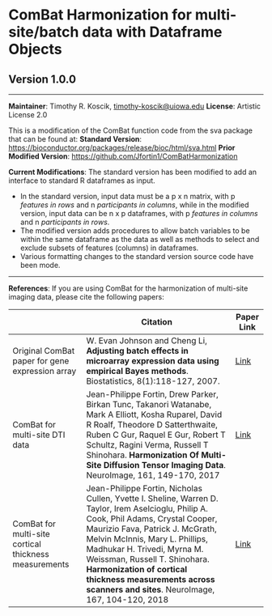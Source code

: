 # ComBat Harmonization for multi-site/batch data with Dataframe Objects
## Version 1.0.0

****

**Maintainer**: Timothy R. Koscik, <timothy-koscik@uiowa.edu>
**License**: Artistic License 2.0

This is a modification of the ComBat function code from the sva package that can be found at:
**Standard Version**: https://bioconductor.org/packages/release/bioc/html/sva.html
**Prior Modified Version**: https://github.com/Jfortin1/ComBatHarmonization

**Current Modifications**:
The standard version has been modified to add an interface to standard R dataframes as input.
- In the standard version, input data must be a p x n matrix, with p *features in rows* and n *participants in columns*, while in the modified version, input data can be n x p dataframes, with p *features in columns* and n *participants in rows*.
- The modified version adds procedures to allow batch variables to be within the same dataframe as the data as well as methods to select and exclude subsets of features (columns) in dataframes.
- Various formatting changes to the standard version source code have been mode.

****

**References**: If you are using ComBat for the harmonization of multi-site imaging data, please cite the following papers:

|       | Citation     | Paper Link
| -------------  | -------------  | -------------  |
| Original ComBat paper for gene expression array | W. Evan Johnson and Cheng Li, **Adjusting batch effects in microarray expression data using empirical Bayes methods**. Biostatistics, 8(1):118-127, 2007. | [Link](https://academic.oup.com/biostatistics/article/8/1/118/252073/Adjusting-batch-effects-in-microarray-expression) |
| ComBat for multi-site DTI data | Jean-Philippe Fortin, Drew Parker, Birkan Tunc, Takanori Watanabe, Mark A Elliott, Kosha Ruparel, David R Roalf, Theodore D Satterthwaite, Ruben C Gur, Raquel E Gur, Robert T Schultz, Ragini Verma, Russell T Shinohara. **Harmonization Of Multi-Site Diffusion Tensor Imaging Data**. NeuroImage, 161, 149-170, 2017 | [Link](https://www.sciencedirect.com/science/article/pii/S1053811917306948?via%3Dihub#!) |
| ComBat for multi-site cortical thickness measurements | Jean-Philippe Fortin, Nicholas Cullen, Yvette I. Sheline, Warren D. Taylor, Irem Aselcioglu, Philip A. Cook, Phil Adams, Crystal Cooper, Maurizio Fava, Patrick J. McGrath, Melvin McInnis, Mary L. Phillips, Madhukar H. Trivedi, Myrna M. Weissman, Russell T. Shinohara. **Harmonization of cortical thickness measurements across scanners and sites**. NeuroImage, 167, 104-120, 2018  |[Link](https://www.sciencedirect.com/science/article/pii/S105381191730931X)|
